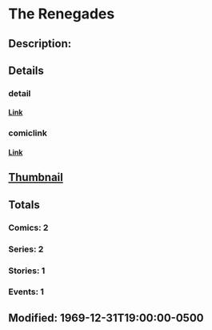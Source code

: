 # The Renegades
## Description: 
## Details
### detail
#### [Link](http://marvel.com/characters/2340/the_renegades?utm_campaign=apiRef&utm_source=225578a89fc76f3d20fbffda5d17a88d)
### comiclink
#### [Link](http://marvel.com/comics/characters/1011211/the_renegades?utm_campaign=apiRef&utm_source=225578a89fc76f3d20fbffda5d17a88d)
## [Thumbnail](http://i.annihil.us/u/prod/marvel/i/mg/b/40/image_not_available.jpg)
## Totals
### Comics: 2
### Series: 2
### Stories: 1
### Events: 1
## Modified: 1969-12-31T19:00:00-0500